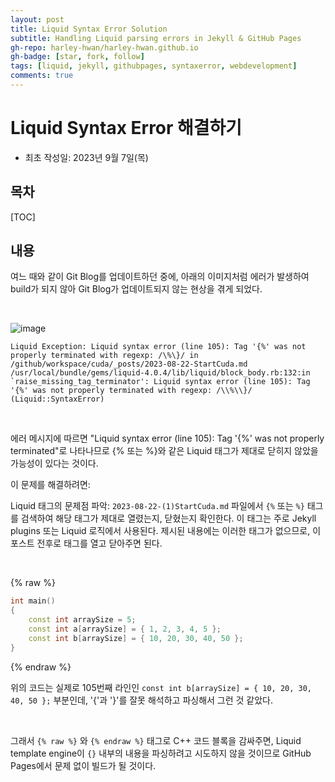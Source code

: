 ```yaml
---
layout: post
title: Liquid Syntax Error Solution
subtitle: Handling Liquid parsing errors in Jekyll & GitHub Pages
gh-repo: harley-hwan/harley-hwan.github.io
gh-badge: [star, fork, follow]
tags: [liquid, jekyll, githubpages, syntaxerror, webdevelopment]
comments: true
---
```


# Liquid Syntax Error 해결하기

- 최초 작성일: 2023년 9월 7일(목)

## 목차

[TOC]

## 내용

여느 때와 같이 Git Blog를 업데이트하던 중에, 아래의 이미지처럼 에러가 발생하여 build가 되지 않아 Git Blog가 업데이트되지 않는 현상을 겪게 되었다.

<br/>

![image](https://github.com/harley-hwan/harley-hwan.github.io/assets/68185569/e2c4f2cf-302f-4f06-82a9-6fcc5293d34f)

```
Liquid Exception: Liquid syntax error (line 105): Tag '{%' was not properly terminated with regexp: /\%\}/ in /github/workspace/cuda/_posts/2023-08-22-StartCuda.md
/usr/local/bundle/gems/liquid-4.0.4/lib/liquid/block_body.rb:132:in `raise_missing_tag_terminator': Liquid syntax error (line 105): Tag '{%' was not properly terminated with regexp: /\\%\\}/ (Liquid::SyntaxError)
```

<br/>

에러 메시지에 따르면 "Liquid syntax error (line 105): Tag '{%' was not properly terminated"로 나타나므로 {% 또는 %}와 같은 Liquid 태그가 제대로 닫히지 않았을 가능성이 있다는 것이다.

이 문제를 해결하려면:

Liquid 태그의 문제점 파악: `2023-08-22-(1)StartCuda.md` 파일에서 `{%` 또는 `%}` 태그를 검색하여 해당 태그가 제대로 열렸는지, 닫혔는지 확인한다. 이 태그는 주로 Jekyll plugins 또는 Liquid 로직에서 사용된다. 제시된 내용에는 이러한 태그가 없으므로, 이 포스트 전후로 태그를 열고 닫아주면 된다.

<br/>

{% raw %}
```c++
int main()
{
    const int arraySize = 5;
    const int a[arraySize] = { 1, 2, 3, 4, 5 };
    const int b[arraySize] = { 10, 20, 30, 40, 50 };
}
```
{% endraw %}

위의 코드는 실제로 105번째 라인인 `const int b[arraySize] = { 10, 20, 30, 40, 50 };` 부분인데, '{'과 '}'를 잘못 해석하고 파싱해서 그런 것 같았다.

<br/>

그래서 `{% raw %}` 와 `{% endraw %}` 태그로 C++ 코드 블록을 감싸주면, Liquid template engine이 `{}` 내부의 내용을 파싱하려고 시도하지 않을 것이므로 GitHub Pages에서 문제 없이 빌드가 될 것이다.
